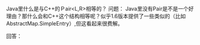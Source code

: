 Java里什么是与C++的Ｐair<L,R>相等的？
问题：
Java里没有Pair是不是一个好理由？那什么会和C++这个结构相等呢？似乎1.6版本提供了一些类似的（比如AbstractMap.SimpleEntry）,但这看起来很费解。

回答：

